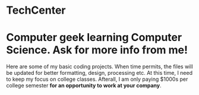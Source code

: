 # TechCenter
# Computer geek learning Computer Science. Ask for more info from me! 
Here are some of my basic coding projects. 
When time permits, the files will be updated for better formatting, design, processing etc. 
At this time, I need to keep my focus on college classes. 
Afterall, I am only paying $1000s per college semester **for an opportunity to work at your company**.
